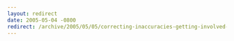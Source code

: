 ```yaml
---
layout: redirect
date: 2005-05-04 -0800
redirect: /archive/2005/05/05/correcting-inaccuracies-getting-involved-in-subtext.aspx/
---
```

